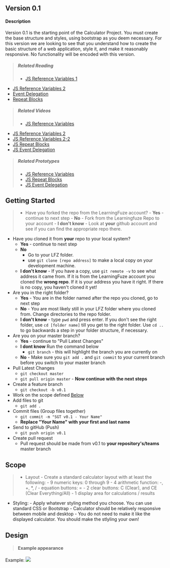 ## Version 0.1
#### Description
Version 0.1 is the starting point of the Calculator Project. You must create the base structure and styles, using bootstrap as you deem necessary. For this version we are looking to see that you
understand how to create the basic structure of a web application, style it, and make it reasonably responsive.  No functionality will be encoded with this version.

> ##### Related Reading
> - <a href="https://drive.google.com/open?id=0B6piuc4O8oQmMmo1YkhQYjY1Rnc" target="_blank">JS Reference Variables 1</a>
- <a href="https://drive.google.com/open?id=0BwjF2I7CBLDVNTY1ZTBIOWNnbUk" target="_blank">JS Reference Variables 2</a>
- <a href="https://drive.google.com/open?id=0B7eOl4joefDuRTViMjhrcm9raDQ" target="_blank">Event Delegation</a>
- <a href="https://drive.google.com/open?id=0BwjF2I7CBLDVbG5jSkZzTFlHWlU" target="_blank">Repeat Blocks</a>

> ##### Related Videos
> - <a href="https://plus.google.com/events/cn0tp0a0484m5oq5ft23l5rrm68" target="_blank">JS Reference Variables</a>
- <a href="https://plus.google.com/events/cja0mfet542cvtmc5ompe24ahes" target="_blank">JS Reference Variables 2</a>
- <a href="https://plus.google.com/events/cg2n17hsqrj64cf4iekfo0j80us" target="_blank">JS Reference Variables 2-2</a>
- <a href="https://plus.google.com/events/cn0tp0a0484m5oq5ft23l5rrm68" target="_blank">JS Repeat Blocks</a>
- <a href="https://plus.google.com/events/c3nvb7sbb66rphgl2af2c2t1occ" target="_blank">JS Event Delegation</a>

> ##### Related Prototypes
> - <a href="https://github.com/Learning-Fuze/prototypes/tree/master/js_ref_data_types" target="_blank">JS Reference Variables</a>
> - <a href="https://github.com/Learning-Fuze/prototypes/tree/master/js_loops" target="_blank">JS Repeat Blocks</a>
> - <a href="https://github.com/Learning-Fuze/prototypes/tree/master/js_event_delegation" target="_blank">JS Event Delegation</a>

## Getting Started
> - Have you forked the repo from the LearningFuze account?
    - **Yes** - continue to next step
    - **No** - Fork from the Learningfuze Repo to your account
    - **I don't know** - Look at **your** github account and see if you can find the appropriate repo there.
- Have you cloned it from **your** repo to your local system?
    - **Yes** - continue to next step
    - **No** 
        - Go to your LFZ folder. 
        - use `git clone [repo address]` to make a local copy on your development machine.
    - **I don't know** - If you have a copy, use `git remote -v` to see what address it came from.  If it is from the LearningFuze account you cloned the **wrong repo**.  If it is your address you have it right.  If there is no copy, you haven't cloned it yet!
- Are you in the right folder?
    - **Yes** - You are in the folder named after the repo you cloned, go to next step
    - **No** - You are most likely still in your LFZ folder where you cloned from. Change directories to the repo folder.
    - **I don't know** - type `pwd` and press enter.  If you don't see the right folder, use `cd [folder name]` till you get to the right folder.  Use `cd ..` to go backwards a step in your folder structure, if necessary.
- Are you on your master branch?
    - **Yes** - continue to "Pull Latest Changes"
    - **I dont know** Run the command below
        - `git branch` - this will highlight the branch you are currently on
    - **No** - Make sure you `git add .` and `git commit` to your current branch before you switch to your master branch
- Pull Latest Changes
    - `git checkout master`
    - `git pull origin master` - **Now continue with the next steps**
- Create a feature branch
    - `git checkout -b v0.1`
- Work on the scope defined <a href="https://github.com/Learning-Fuze/SGT/tree/v.1#scope">Below</a>
- Add files to git
    - `git add .`
- Commit files (Group files together)
    - `git commit -m "SGT v0.1 - Your Name"`
    - **Replace "Your Name" with your first and last name**
- Send to gitHub (Push)
    - `git push origin v0.1`
- Create pull request
    - Pull request should be made from v0.1 to **your repository's/teams** master branch

## Scope
> - Layout
    - Create a standard calculator layout with at least the following:
        - 9 numeric keys: 0 through 9
        - 4 arithmetic function: -, +, *, /
        - equation buttons: =
        - 2 clear buttons: C (Clear), and CE (Clear Everything/All)
        - 1 display area for calculations / results
- Styling:
        - Apply whatever styling method you choose.  You can use standard CSS or Bootstrap
        - Calculator should be relatively responsive between mobile and desktop
        - You do not need to make it like the displayed calculator.  You should make the stlyling your own!
   

## Design
> #### Example appearance
Example: <img src="https://github.com/Learning-Fuze/calculator/blob/v0.1/assets/calculator_wf.png?raw=true">

